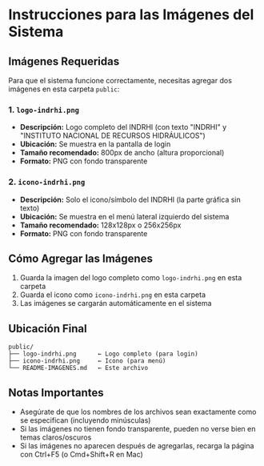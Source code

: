 # Instrucciones para las Imágenes del Sistema

## Imágenes Requeridas

Para que el sistema funcione correctamente, necesitas agregar dos imágenes en esta carpeta `public`:

### 1. `logo-indrhi.png`
- **Descripción:** Logo completo del INDRHI (con texto "INDRHI" y "INSTITUTO NACIONAL DE RECURSOS HIDRÁULICOS")
- **Ubicación:** Se muestra en la pantalla de login
- **Tamaño recomendado:** 800px de ancho (altura proporcional)
- **Formato:** PNG con fondo transparente

### 2. `icono-indrhi.png`
- **Descripción:** Solo el icono/símbolo del INDRHI (la parte gráfica sin texto)
- **Ubicación:** Se muestra en el menú lateral izquierdo del sistema
- **Tamaño recomendado:** 128x128px o 256x256px
- **Formato:** PNG con fondo transparente

## Cómo Agregar las Imágenes

1. Guarda la imagen del logo completo como `logo-indrhi.png` en esta carpeta
2. Guarda el icono como `icono-indrhi.png` en esta carpeta
3. Las imágenes se cargarán automáticamente en el sistema

## Ubicación Final

```
public/
├── logo-indrhi.png      ← Logo completo (para login)
├── icono-indrhi.png     ← Icono (para menú)
└── README-IMAGENES.md   ← Este archivo
```

## Notas Importantes

- Asegúrate de que los nombres de los archivos sean exactamente como se especifican (incluyendo minúsculas)
- Si las imágenes no tienen fondo transparente, pueden no verse bien en temas claros/oscuros
- Si las imágenes no aparecen después de agregarlas, recarga la página con Ctrl+F5 (o Cmd+Shift+R en Mac)

